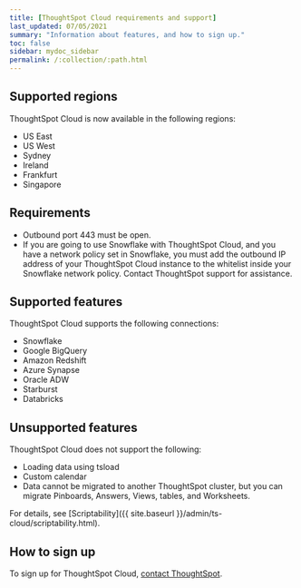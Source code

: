 ```yaml
---
title: [ThoughtSpot Cloud requirements and support]
last_updated: 07/05/2021
summary: "Information about features, and how to sign up."
toc: false
sidebar: mydoc_sidebar
permalink: /:collection/:path.html
---
```

## Supported regions
ThoughtSpot Cloud is now available in the following regions:
* US East
* US West
* Sydney
* Ireland
* Frankfurt
* Singapore

## Requirements

- Outbound port 443 must be open.
- If you are going to use Snowflake with ThoughtSpot Cloud, and you have a network policy set in Snowflake, you must add the outbound IP address of your ThoughtSpot Cloud instance to the whitelist inside your Snowflake network policy. Contact ThoughtSpot support for assistance.

## Supported features

ThoughtSpot Cloud supports the following connections:
- Snowflake
- Google BigQuery
- Amazon Redshift
- Azure Synapse
- Oracle ADW
- Starburst
- Databricks

## Unsupported features

ThoughtSpot Cloud does not support the following:
- Loading data using tsload
- Custom calendar
- Data cannot be migrated to another ThoughtSpot cluster, but you can migrate Pinboards, Answers, Views, tables, and Worksheets.  

For details, see [Scriptability]({{ site.baseurl }}/admin/ts-cloud/scriptability.html).

## How to sign up

To sign up for ThoughtSpot Cloud, [contact ThoughtSpot](https://community.thoughtspot.com/customers/s/contactsupport).
